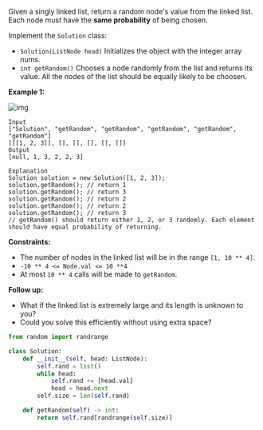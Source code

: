 Given a singly linked list, return a random node's value from the linked list. Each node must have the **same probability** of being chosen.

Implement the `Solution` class:

- `Solution(ListNode head)` Initializes the object with the integer array nums.
- `int getRandom()` Chooses a node randomly from the list and returns its value. All the nodes of the list should be equally likely to be choosen.

 

**Example 1:**

![img](https://assets.leetcode.com/uploads/2021/03/16/getrand-linked-list.jpg)

```
Input
["Solution", "getRandom", "getRandom", "getRandom", "getRandom", "getRandom"]
[[[1, 2, 3]], [], [], [], [], []]
Output
[null, 1, 3, 2, 2, 3]

Explanation
Solution solution = new Solution([1, 2, 3]);
solution.getRandom(); // return 1
solution.getRandom(); // return 3
solution.getRandom(); // return 2
solution.getRandom(); // return 2
solution.getRandom(); // return 3
// getRandom() should return either 1, 2, or 3 randomly. Each element should have equal probability of returning.
```

 

**Constraints:**

- The number of nodes in the linked list will be in the range `[1, 10 ** 4]`.
- `-10 ** 4 <= Node.val <= 10 **4`
- At most `10 ** 4` calls will be made to `getRandom`.

 

**Follow up:**

- What if the linked list is extremely large and its length is unknown to you?
- Could you solve this efficiently without using extra space?

```python
from random import randrange

class Solution:
    def __init__(self, head: ListNode):
        self.rand = list()
        while head:
            self.rand += [head.val]
            head = head.next
        self.size = len(self.rand)

    def getRandom(self) -> int:
        return self.rand[randrange(self.size)]
```

